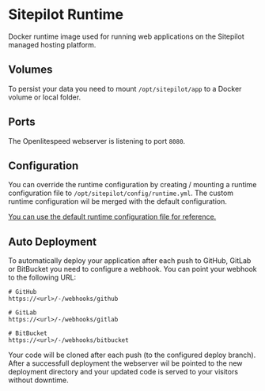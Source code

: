 # Sitepilot Runtime

Docker runtime image used for running web applications on the Sitepilot managed hosting platform.

## Volumes

To persist your data you need to mount `/opt/sitepilot/app` to a Docker volume or local folder.

## Ports

The Openlitespeed webserver is listening to port `8080`.

## Configuration 

You can override the runtime configuration by creating / mounting a runtime configuration file to `/opt/sitepilot/config/runtime.yml`. The custom runtime configuration wil be merged with the default configuration.

[You can use the default runtime configuration file for reference.](filesystem/opt/sitepilot/runtime/defaults.yml)

## Auto Deployment

To automatically deploy your application after each push to GitHub, GitLab or BitBucket you need to configure a webhook. You can point your webhook to the following URL:

```
# GitHub
https://<url>/-/webhooks/github

# GitLab
https://<url>/-/webhooks/gitlab

# BitBucket
https://<url>/-/webhooks/bitbucket
```

Your code will be cloned after each push (to the configured deploy branch). After a successfull deployment the webserver wil be pointed to the new deployment directory and your updated code is served to your visitors without downtime.
